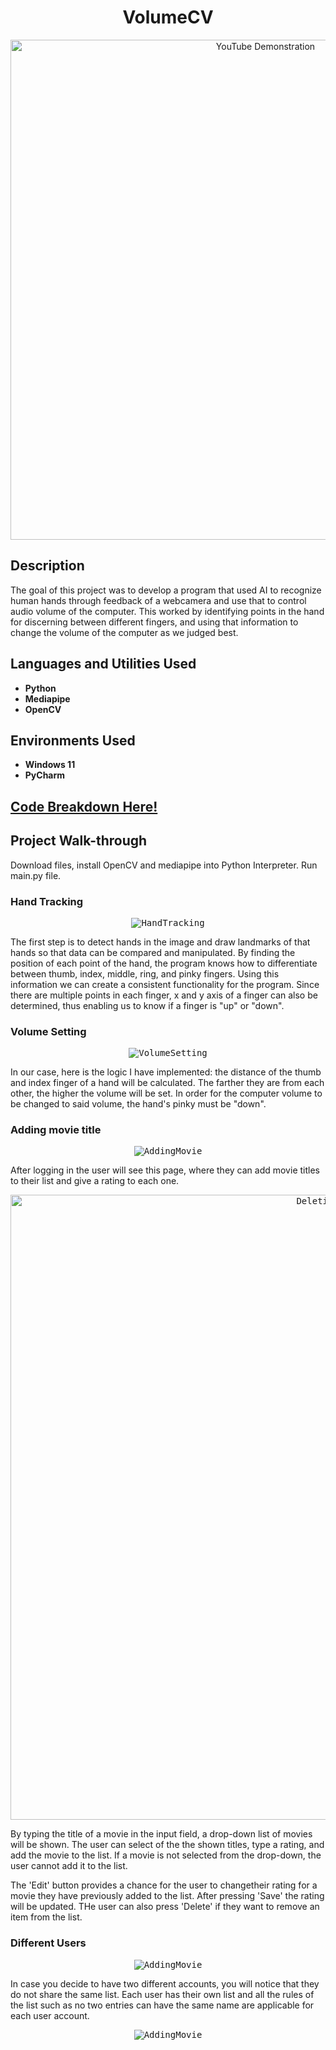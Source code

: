 
<h1 align="center">VolumeCV</h1>

<p align="center">
  <a href="https://www.youtube.com/watch?v=h8sp7vFeV7c"><img src="https://i.imgur.com/364Z23k.gif" alt="YouTube Demonstration" width="800"></a>
</p>

<h2>Description</h2>

<p>The goal of this project was to develop a program that used AI to recognize human hands through feedback of a webcamera and use that to control audio volume of the computer. This worked by identifying points in the hand for discerning between different fingers, and using that information to change the volume of the computer as we judged best.</p>

<h2>Languages and Utilities Used</h2>

<ul>
  <li><b>Python</b></li>
  <li><b>Mediapipe</b></li>
  <li><b>OpenCV</b></li>
</ul>

<h2>Environments Used</h2>

<ul>
  <li><b>Windows 11</b></li>
  <li><b>PyCharm</b></li>
</ul>

<h2>
<a href="https://github.com/pedromussi1/MyMovieList/blob/main/READCODE.md">Code Breakdown Here!</a>
</h2>

<h2>Project Walk-through</h2>

<p>Download files, install OpenCV and mediapipe into Python Interpreter. Run main.py file.</p>

<h3>Hand Tracking</h3>

<p align="center">
  <kbd><img src="https://i.imgur.com/aV0Zl5I.png" alt="HandTracking"></kbd>
</p>

<p>The first step is to detect hands in the image and draw landmarks of that hands so that data can be compared and manipulated. By finding the position of each point of the hand, the program knows how to differentiate between thumb, index, middle, ring, and pinky fingers. Using this information we can create a consistent functionality for the program. Since there are multiple points in each finger, x and y axis of a finger can also be determined, thus enabling us to know if a finger is "up" or "down". </p>

<h3>Volume Setting</h3>

<p align="center">
  <kbd><img src="https://i.imgur.com/vz5C8Se.png" alt="VolumeSetting"></kbd>
</p>

<p>In our case, here is the logic I have implemented: the distance of the thumb and index finger of a hand will be calculated. The farther they are from each other, the higher the volume will be set. In order for the computer volume to be changed to said volume, the hand's pinky must be "down".</p>

<h3>Adding movie title</h3>

<p align="center">
  <kbd><img src="https://i.imgur.com/0n9B35x.png" alt="AddingMovie"></kbd>
</p>

<p>After logging in the user will see this page, where they can add movie titles to their list and give a rating to each one.</p>

<p align="center">
  <kbd><img src="https://i.imgur.com/NpJRsFX.gif" alt="DeletingItem" width="1000"></kbd>
</p>

<p>By typing the title of a movie in the input field, a drop-down list of movies will be shown. The user can select of the the shown titles, type a rating, and add the movie to the list. If a movie is not selected from the drop-down, the user cannot add it to the list.</p>
<p>The 'Edit' button provides a chance for the user to changetheir rating for a movie they have previously added to the list. After pressing 'Save' the rating will be updated. THe user can also press 'Delete' if they want to remove an item from the list.</p>

<h3>Different Users</h3>

<p align="center">
  <kbd><img src="https://i.imgur.com/7lvQk5H.png" alt="AddingMovie"></kbd>
</p>

<p>In case you decide to have two different accounts, you will notice that they do not share the same list. Each user has their own list and all the rules of the list such as no two entries can have the same name are applicable for each user account.</p>

<p align="center">
  <kbd><img src="https://i.imgur.com/emqUmc0.png" alt="AddingMovie"></kbd>
</p>

